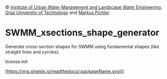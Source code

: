 © [Institute of Urban Water Management and Landscape Water Engineering](https://www.tugraz.at), [Graz University of Technology](https://www.tugraz.at/home/) and [Markus Pichler](mailto:markus.pichler@tugraz.at)

# SWMM_xsections_shape_generator
Generate cross-section shapes for SWMM using fundamental shapes (like straight lines and cyrcles).

license:mit

[https://img.shields.io/readthedocs/:packageName.svg]()